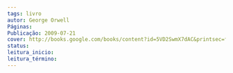```yaml
---
tags: livro
autor: George Orwell
Páginas: 
Publicação: 2009-07-21
cover: http://books.google.com/books/content?id=5VD2SwmX7dAC&printsec=frontcover&img=1&zoom=1&edge=curl&source=gbs_api
status:
leitura_inicio:
leitura_término:
---
```

